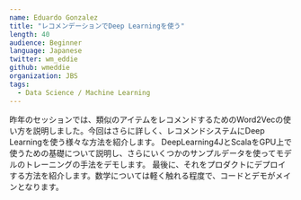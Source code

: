 ```yaml
---
name: Eduardo Gonzalez
title: "レコメンデーションでDeep Learningを使う"
length: 40
audience: Beginner
language: Japanese
twitter: wm_eddie
github: wmeddie
organization: JBS
tags:
  - Data Science / Machine Learning
---
```

昨年のセッションでは、類似のアイテムをレコメンドするためのWord2Vecの使い方を説明しました。今回はさらに詳しく、レコメンドシステムにDeep Learningを使う様々な方法を紹介します。
DeepLearning4JとScalaをGPU上で使うための基礎について説明し、さらにいくつかのサンプルデータを使ってモデルのトレーニングの手法をデモします。
最後に、それをプロダクトにデプロイする方法を紹介します。数学については軽く触れる程度で、コードとデモがメインとなります。